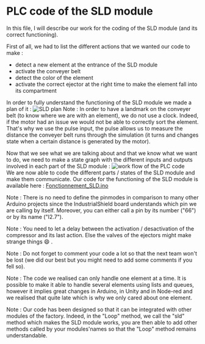 # PLC code of the SLD module
In this file, I will describe our work for the coding of the SLD module (and its correct functioning).

First of all, we had to list the different actions that we wanted our code to make :

- detect a new element at the entrance of the SLD module
- activate the conveyer belt
- detect the color of the element
- activate the correct ejector at the right time to make the element fall into its compartment

In order to fully understand the functioning of the SLD module we made a plan of it :
![SLD plan](https://github.com/Weizhe-JIA/2.Digital-twin-of-a-Fischertechnik-factory/blob/main/imgs/3.1%20plan%20of%20SLD.png)
Note : In order to have a landmark on the conveyer belt (to know where we are with an element), we do not use a clock. Indeed, if the motor had an issue we would not be able to correctly sort the element. That's why we use the pulse input, the pulse allows us to measure the distance the conveyer belt runs through the simulation (it turns and changes state when a certain distance is generated by the motor).

Now that we see what we are talking about and that we know what we want to do, we need to make a state graph with the different inputs and outputs involved in each part of the SLD module :
![work flow of the PLC code](https://github.com/Weizhe-JIA/2.Digital-twin-of-a-Fischertechnik-factory/blob/main/imgs/3.2%20State_diaram_ProCom__1_.png)
<br>We are now able to code the different parts / states of the SLD module and make them communicate. Our code for the functioning of the SLD module is available here : [Fonctionnement_SLD.ino](https://github.com/Weizhe-JIA/2.Digital-twin-of-a-Fischertechnik-factory/blob/main/2.%20PLC%20code/Fonctionnement_SLD.ino/)

Note : There is no need to define the pinmodes in comparison to many other Arduino projects since the IndustrialShield board understands which pin we are calling by itself. Moreover, you can either call a pin by its number ("66") or by its name ("I2.7").

Note : You need to let a delay between the activation / desactivation of the compressor and its last action. Else the valves of the ejectors might make strange things 😄  .

Note : Do not forget to comment your code a lot so that the next team won't be lost (we did our best but you might need to add some comments if you fell so).

Note : The code we realised can only handle one element at a time. It is possible to make it able to handle several elements using lists and queues, however it implies great changes in Arduino, in Unity and in Node-red and we realised that quite late which is why we only cared about one element.

Note : Our code has been designed so that it can be integrated with other modules of the factory. Indeed, in the "Loop" method, we call the "sld" method which makes the SLD module works, you are then able to add other methods called by your modules'names so that the "Loop" method remains understandable.
